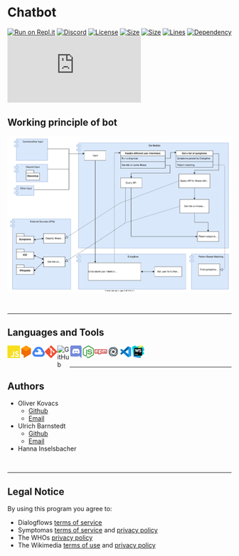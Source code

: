 # Chatbot

[![Run on Repl.it](https://repl.it/badge/github/brgsteyr4goodai/chatbot)](https://repl.it/github/brgsteyr4goodai/chatbot)
[![Discord](https://img.shields.io/discord/766705105491722252)](https://discord.gg/vV4PUad)
[![License](https://img.shields.io/github/license/brgsteyr4goodai/chatbot)](https://github.com/brgsteyr4goodai/chatbot/blob/main/LICENSE.md)
[![Size](https://img.shields.io/github/languages/top/brgsteyr4goodai/chatbot)]()
[![Size](https://img.shields.io/github/repo-size/brgsteyr4goodai/chatbot)]()
[![Lines](https://img.shields.io/tokei/lines/github/brgsteyr4goodai/chatbot)]()
[![Dependency](https://img.shields.io/github/package-json/dependency-version/brgsteyr4goodai/chatbot/@google-cloud/dialogflow)](https://www.npmjs.com/package/@google-cloud/dialogflow)
[![Dependency](https://img.shields.io/github/package-json/dependency-version/brgsteyr4goodai/chatbot/discord.js)](https://www.npmjs.com/package/discord.js)


## Working principle of bot
![Diagram](https://raw.githubusercontent.com/brgsteyr4goodai/chatbot/main/assets/diagram.svg)

<br />

---

## Languages and Tools

[<img align="left" alt="JavaScript" width="28px" src="./assets/icons/javascript.svg" />]()
[<img align="left" alt="Dialogflow" width="28px" src="./assets/icons/dialogflow.svg" />](https://cloud.google.com/dialogflow)
[<img align="left" alt="Google Cloud" width="28px" src="./assets/icons/googlecloud.svg" />](https://cloud.google.com/)
[<img align="left" alt="git" width="28px" src="./assets/icons/git.svg" />](https://git-scm.com/)
[<img align="left" alt="GitHub" width="28px" src="https://simpleicons.org/icons/github.svg" />](https://github.com/)
[<img align="left" alt="Discord.js" width="28px" src="./assets/icons/discord.svg" />](https://discord.js.org/#//)
[<img align="left" alt="Node.js" width="28px" src="./assets/icons/node.svg" />](https://nodejs.org/en/)
[<img align="left" alt="npm" width="28px" src="./assets/icons/npm.svg" />](https://www.npmjs.com/)
[<img align="left" alt="Repl" width="28px" src="./assets/icons/repl.png" />](https://repl.it/)
[<img align="left" alt="Visual Studio Code" width="28px" src="https://raw.githubusercontent.com/vscode-icons/vscode-icons/master/icons/file_type_vscode.svg" />](https://code.visualstudio.com/)
[<img align="left" alt="Webstorm" width="28px" src="./assets/icons/webstorm.png" />](https://www.jetbrains.com/webstorm/)

<br />
<br />

---

## Authors
- Oliver Kovacs
    - [Github](https://github.com/OliverKovacs)
    - [Email](mailto:oliver.kovacs.dev@gmail.com)
- Ulrich Barnstedt
    - [Github](https://github.com/ulrich-barnstedt)
    - [Email](mailto:0x81.dev@gmail.com)
- Hanna Inselsbacher

<br />

---

## Legal Notice

By using this program you agree to:
- Dialogflows [terms of service](https://cloud.google.com/dialogflow/docs/terms-trial-edition)
- Symptomas [terms of service](https://www.symptoma.com/en/terms) and [privacy policy](https://www.symptoma.com/en/privacy)
- The WHOs [privacy policy](https://www.who.int/about/who-we-are/privacy-policy)
- The Wikimedia [terms of use](https://foundation.wikimedia.org/wiki/Terms_of_Use/en) and [privacy policy](https://foundation.wikimedia.org/wiki/Privacy_policy)